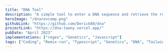 ```yaml
---
title: "DNA Tool"
description: "A simple tool to enter a DNA sequence and retrieve the reverse compliment"
heroImage: "/dnarevcomp.png"
githubLink: "https://github.com/Derick80/dna"
projectLink: "https://dna-tawny.vercel.app/"
pubDate: "April 2023"
implementations: ["regex", "Genetics", "Javascript"]
tags: ["Coding", "Remix-run", "Typescript", "Genetics", "DNA", "Tailwindcss"]
---
```

